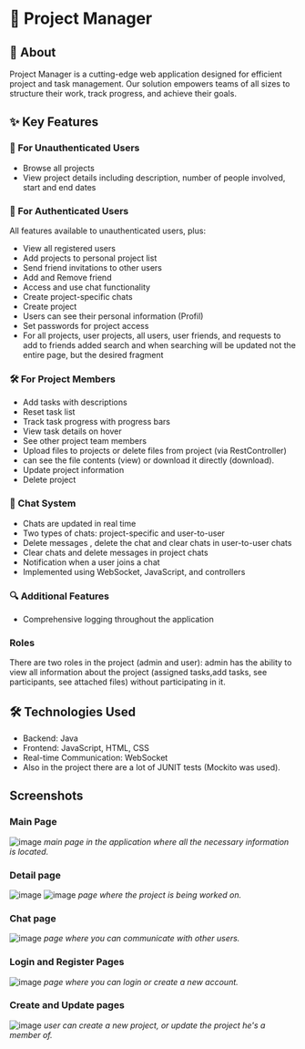 # 🚀 Project Manager

## 📌 About

Project Manager is a cutting-edge web application designed for efficient project and task management. Our solution empowers teams of all sizes to structure their work, track progress, and achieve their goals.

## ✨ Key Features

### 👀 For Unauthenticated Users
- Browse all projects
- View project details including description, number of people involved, start and end dates

### 🔐 For Authenticated Users
All features available to unauthenticated users, plus:
- View all registered users
- Add projects to personal project list
- Send friend invitations to other users
- Add and Remove friend
- Access and use chat functionality
- Create project-specific chats
- Create project
- Users can see their personal information (Profil)
- Set passwords for project access
- For all projects, user projects, all users, user friends, and requests to add to friends added search and when searching will be updated not the entire page, but the desired fragment  

### 🛠️ For Project Members
- Add tasks with descriptions
- Reset task list
- Track task progress with progress bars
- View task details on hover
- See other project team members
- Upload files to projects or delete files from project (via RestController)
- can see the file contents (view) or download it directly (download).
- Update project information
- Delete project

### 💬 Chat System 
- Chats are updated in real time
- Two types of chats: project-specific and user-to-user
- Delete messages , delete the chat and clear chats in user-to-user chats
- Clear chats and delete messages in project chats
- Notification when a user joins a chat
- Implemented using WebSocket, JavaScript, and controllers 

### 🔍 Additional Features
- Comprehensive logging throughout the application

### Roles
There are two roles in the project (admin and user): admin has the ability to view all information about the project (assigned tasks,add tasks, see participants, see attached files) without participating in it.

## 🛠️ Technologies Used
- Backend: Java
- Frontend: JavaScript, HTML, CSS
- Real-time Communication: WebSocket
- Also in the project there are a lot of JUNIT tests (Mockito was used). 

## Screenshots

### Main Page
![image](https://github.com/nikitaOrlov07/ProjectsManager/assets/145924436/ce4ef788-5c00-4638-bc8b-7db0d791c3bb)
*main page in the application where all the necessary information is located.*
### Detail page
![image](https://github.com/nikitaOrlov07/ProjectsManager/assets/145924436/8b406cbd-8747-4b12-bc7a-0c1db75410d4)
![image](https://github.com/nikitaOrlov07/ProjectsManager/assets/145924436/3097e4d3-4a62-4167-b4c3-f36cb9aa10b1)
*page where the project is being worked on.*
### Chat page
![image](https://github.com/nikitaOrlov07/ProjectsManager/assets/145924436/854be572-6480-4b6a-b7c6-b172b75b5375)
*page where you can communicate with other users.* 
### Login and Register Pages
![image](https://github.com/nikitaOrlov07/ProjectsManager/assets/145924436/5b8cea26-5de0-4d88-9fe5-af80fdfe55e3)
*page where you can login or create a new account.*
### Create and Update pages
![image](https://github.com/nikitaOrlov07/ProjectsManager/assets/145924436/ffe91584-6559-43b0-8f9e-65fd07b5bb33)
*user can create a new project, or update the project he's a member of.*

